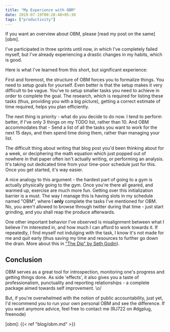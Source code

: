 ```yaml
---
title: "My Experience with OBM"
date: 2019-07-19T00:28:48+05:30
tags: ["productivity"]
---
```


If you want an overview about OBM, please [read my post on the same][obm].

I've participated in three sprints until now, in which I've completely failed
myself, but I've already experiencing a drastic changes in my habits, which is
good.

Here is what I've learned from this short, but significant experience:

First and foremost, the structure of OBM forces you to formalize things. You
need to setup goals for yourself. Even better is that the setup makes it very
difficult to be vague. You've to setup smaller tasks you need to achieve in
order to complete the goal. The research, which is required for listing these
tasks (thus, providing you with a big picture), getting a correct estimate of
time required, helps you plan efficiently.

The next thing is priority - what do you decide to do now. I tend to perform
better, if I've only 3 things on my TODO list, rather than 10. And OBM
accommodates that - Send a list of all the tasks you want to work for the next
15 days, and then spend time doing them, rather than managing your list.

The difficult thing about writing that blog post you'd been thinking about for
a week, or deciphering the math equation which just popped out of nowhere in
that paper often isn't actually writing, or performing an analysis. It's taking
out dedicated time from your time-poor schedule just for this. Once you get
started, it's way easier.

A nice analogy to this argument - the hardest part of going to a gym is actually
physically going to the gym. Once you're there all geared, and warmed up,
exercise are much more fun. Getting over this initialization barrier is a must.
The way I manage this is having slots in my schedule named "OBM", where I
**only** complete the tasks I've mentioned for OBM. No, you aren't allowed to
browse through twitter during that time - just start grinding, and you shall
reap the produce afterwards.

One other important behavior I've observed is misalignment between what I
believe I'm interested in, and how much I can afford to work towards it. If
repeatedly, I find myself not indulging with the task, I know it's not made for
me and quit early (thus saving my time and resources to further go down the
drain. More about this in ["The Dip" by Seth Godin][dip]).

## Conclusion

OBM serves as a great tool for introspection, monitoring one's progress and
getting things done. As side 'effects', it also gives you a taste of
professionalism, punctuality and reporting relationships - a complete package
aimed towards self improvement. \o/

But, if you're overwhelmed with the notion of public accountability, just yet,
I'd recommend you to run your own personal OBM and see the difference. If you
want anymore advice, feel free to contact me (RJ722 on #dgplug, freenode)

[dip]: https://www.goodreads.com/book/show/324748.The_Dip
[obm]: {{< ref "blog/obm.md" >}}
